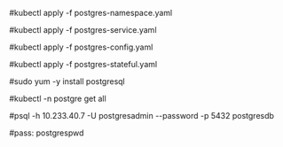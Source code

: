#kubectl apply -f postgres-namespace.yaml

#kubectl apply -f postgres-service.yaml

#kubectl apply -f postgres-config.yaml

#kubectl apply -f postgres-stateful.yaml


#sudo yum -y install postgresql

#kubectl -n postgre get all

#psql -h 10.233.40.7 -U postgresadmin --password -p 5432 postgresdb

#pass: postgrespwd